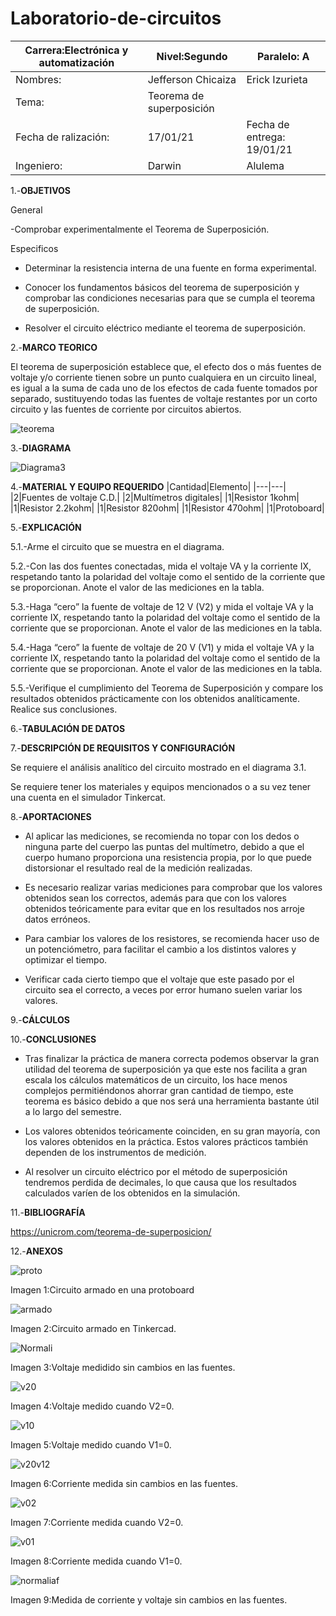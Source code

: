 # Laboratorio-de-circuitos
|Carrera:Electrónica y automatización|Nivel:Segundo|Paralelo: A|
|---|---|---|
|Nombres:|Jefferson Chicaiza| Erick Izurieta|
|Tema:|Teorema de superposición| |
|Fecha de ralización:| 17/01/21|Fecha de entrega: 19/01/21|
|Ingeniero:| Darwin|Alulema |

1.-**OBJETIVOS**

General

-Comprobar experimentalmente el Teorema de Superposición.

Especificos

- Determinar la resistencia interna de una fuente en forma experimental.

- Conocer los fundamentos básicos del teorema de superposición y comprobar las condiciones necesarias para que se cumpla el teorema de superposición.

- Resolver el circuito eléctrico mediante el teorema de superposición.

2.-**MARCO TEORICO**

El teorema de superposición establece que, el efecto dos o más fuentes de voltaje y/o corriente tienen sobre un punto cualquiera en un circuito lineal, es igual a la suma de cada uno de los efectos de cada fuente tomados por separado, sustituyendo todas las fuentes de voltaje restantes por un corto circuito y las fuentes de corriente por circuitos abiertos.

![teorema](https://user-images.githubusercontent.com/75336529/104863499-1ad77080-5904-11eb-903d-1eced4ce0a88.png)


3.-**DIAGRAMA**

![Diagrama3](https://user-images.githubusercontent.com/75336529/104863516-2c207d00-5904-11eb-8cdc-4ca81a9ac1c7.png)

4.-**MATERIAL Y EQUIPO REQUERIDO**
|Cantidad|Elemento|
|---|---|
|2|Fuentes de voltaje C.D.|
|2|Multímetros digitales|
|1|Resistor 1kohm|
|1|Resistor 2.2kohm|
|1|Resistor 820ohm|
|1|Resistor 470ohm|
|1|Protoboard|

5.-**EXPLICACIÓN**

5.1.-Arme el circuito que se muestra en el diagrama.

5.2.-Con las dos fuentes conectadas, mida el voltaje VA y la corriente IX, respetando
tanto la polaridad del voltaje como el sentido de la corriente que se proporcionan. Anote
el valor de las mediciones en la tabla.

5.3.-Haga “cero” la fuente de voltaje de 12 V (V2) y mida el voltaje VA y la corriente
IX, respetando tanto la polaridad del voltaje como el sentido de la corriente que se
proporcionan. Anote el valor de las mediciones en la tabla.

5.4.-Haga “cero” la fuente de voltaje de 20 V (V1) y mida el voltaje VA y la corriente
IX, respetando tanto la polaridad del voltaje como el sentido de la corriente que se
proporcionan. Anote el valor de las mediciones en la tabla.

5.5.-Verifique el cumplimiento del Teorema de Superposición y compare los
resultados obtenidos prácticamente con los obtenidos analíticamente. Realice sus
conclusiones.

6.-**TABULACIÓN DE DATOS**


7.-**DESCRIPCIÓN DE REQUISITOS Y CONFIGURACIÓN**

Se requiere el análisis analítico del circuito mostrado en el diagrama 3.1.

Se requiere tener los materiales y equipos mencionados o a su vez tener una cuenta en el simulador Tinkercat.

8.-**APORTACIONES**

- Al aplicar las mediciones, se recomienda no topar con los dedos o ninguna parte del cuerpo las puntas del multímetro, debido a que el cuerpo humano proporciona una resistencia propia, por lo que puede distorsionar el resultado real de la medición realizadas.

- Es necesario realizar varias mediciones para comprobar que los valores obtenidos sean los correctos, además para que con los valores obtenidos teóricamente para evitar que en los resultados nos arroje datos erróneos. 

- Para cambiar los valores de los resistores, se recomienda hacer uso de un potenciómetro, para facilitar el cambio a los distintos valores y optimizar el tiempo.

- Verificar cada cierto tiempo que el voltaje que este pasado por el circuito sea el correcto, a veces por error humano suelen variar los valores. 

9.-**CÁLCULOS**



10.-**CONCLUSIONES**

- Tras finalizar la práctica de manera correcta podemos observar la gran utilidad del teorema de superposición ya que este nos facilita a gran escala los cálculos matemáticos de un circuito, los hace menos complejos permitiéndonos ahorrar gran cantidad de tiempo, este teorema es básico debido a que nos será una herramienta bastante útil a lo largo del semestre.

- Los valores obtenidos teóricamente coinciden, en su gran mayoría, con los valores obtenidos en la práctica. Estos valores prácticos también dependen de los instrumentos de medición.

- Al resolver un circuito eléctrico por el método de superposición tendremos perdida de decimales, lo que causa que los resultados calculados varíen de los obtenidos en la simulación. 

11.-**BIBLIOGRAFÍA**

https://unicrom.com/teorema-de-superposicion/

12.-**ANEXOS**

![proto](https://user-images.githubusercontent.com/75336529/104944649-8150a300-5985-11eb-9ef0-3620895cb4b1.jpeg)

Imagen 1:Circuito armado en una protoboard

![armado](https://user-images.githubusercontent.com/75336529/104863626-8c172380-5904-11eb-877a-516c93c07c0c.png)

Imagen 2:Circuito armado en Tinkercad.

![Normali](https://user-images.githubusercontent.com/75336529/104863632-8f121400-5904-11eb-8250-eb0fd4d358cb.png)

Imagen 3:Voltaje medidido sin cambios en las fuentes.

![v20 ](https://user-images.githubusercontent.com/75336529/104863638-96392200-5904-11eb-8c56-bb90c7a0040d.png)

Imagen 4:Voltaje medido cuando V2=0.

![v10](https://user-images.githubusercontent.com/75336529/104863619-86214280-5904-11eb-9acf-b9f2cac0553c.png)

Imagen 5:Voltaje medido cuando V1=0.

![v20v12](https://user-images.githubusercontent.com/75336529/104982542-e386c380-59d8-11eb-8f9a-c9704a273e2c.png)

Imagen 6:Corriente medida sin cambios en las fuentes.

![v02](https://user-images.githubusercontent.com/75336529/104982539-e2559680-59d8-11eb-9085-d76eca00a16a.png)

Imagen 7:Corriente medida cuando V2=0.

![v01](https://user-images.githubusercontent.com/75336529/104982536-e08bd300-59d8-11eb-9364-0f2f1c71eeab.png)

Imagen 8:Corriente medida cuando V1=0.

![normaliaf](https://user-images.githubusercontent.com/75336529/104982530-de297900-59d8-11eb-9f1c-1cd50390b587.png)

Imagen 9:Medida de corriente y voltaje sin cambios en las fuentes.
